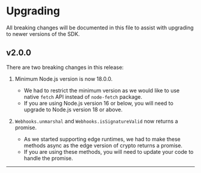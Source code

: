 # Upgrading

All breaking changes will be documented in this file to assist with upgrading to newer versions of the SDK.

## v2.0.0

There are two breaking changes in this release:

1. Minimum Node.js version is now 18.0.0. 
   - We had to restrict the minimum version as we would like to use native `fetch` API instead of `node-fetch` package.
   - If you are using Node.js version 16 or below, you will need to upgrade to Node.js version 18 or above.

2. `Webhooks.unmarshal` and `Webhooks.isSignatureValid` now returns a promise.
   - As we started supporting edge runtimes, we had to make these methods async as the edge version of crypto returns a promise.
   - If you are using these methods, you will need to update your code to handle the promise.

---